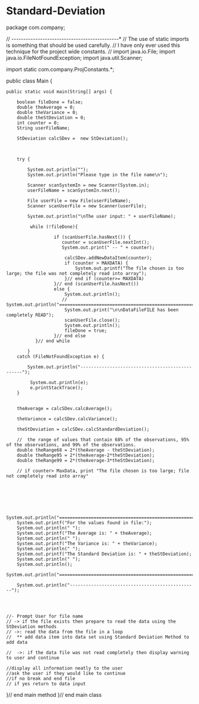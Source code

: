 # Standard-Deviation
package com.company;

// ---------*---------*---------*---------*---------*
// The use of static imports is something that should be used carefully.
// I have only ever used this technique for the project wide constants.
//
import java.io.File;
import java.io.FileNotFoundException;
import java.util.Scanner;

import static com.company.ProjConstants.*;

public class Main {

    public static void main(String[] args) {

        boolean fileDone = false;
        double theAverage = 0;
        double theVariance = 0;
        double theStDeviation = 0;
        int counter = 0;
        String userFileName;

        StDeviation calcSDev =  new StDeviation();



        try {

            System.out.println("");
            System.out.println("Please type in the file name\n");

            Scanner scanSystemIn = new Scanner(System.in);
            userFileName = scanSystemIn.next();

            File userFile = new File(userFileName);
            Scanner scanUserFile = new Scanner(userFile);

            System.out.println("\nThe user input: " + userFileName);

             while (!fileDone){

                      if (scanUserFile.hasNext()) {
                         counter = scanUserFile.nextInt();
                         System.out.print(" -- " + counter);

                          calcSDev.addNewDataItem(counter);
                          if (counter > MAXDATA) {
                              System.out.printf("The file chosen is too large; the file was not completely read into array");
                          }// end if (counter>= MAXDATA)
                      }// end (scanUserFile.hasNext())
                      else {
                          System.out.println();
                         // System.out.println("==================================================================\n");
                          System.out.print("\n\nDataFileFILE has been completely READ");
                          scanUserFile.close();
                          System.out.println();
                          fileDone = true;
                      }// end else
               }// end while

            }
        catch (FileNotFoundException e) {

            System.out.println("------------------------------------------------");

             System.out.println(e);
             e.printStackTrace();
        }


        theAverage = calcSDev.calcAverage();

        theVariance = calcSDev.calcVariance();

        theStDeviation = calcSDev.calcStandardDeviation();

        //  the range of values that contain 68% of the observations, 95% of the observations, and 99% of the observations.
        double theRange68 = 2*(theAverage - theStDeviation);
        double theRange95 = 2*(theAverage-2*theStDeviation);
        double theRange99 = 2*(theAverage-3*theStDeviation);

        // if counter> MaxData, print "The file chosen is too large; file not completely read into array"






        System.out.println("==================================================================\n");
        System.out.printf("For the values found in file:");
        System.out.println(" ");
        System.out.printf("The Average is: " + theAverage);
        System.out.println(" ");
        System.out.printf("The Variance is: " + theVariance);
        System.out.println(" ");
        System.out.printf("The Standard Deviation is: " + theStDeviation);
        System.out.println(" ");
        System.out.println();
        System.out.println("==================================================================\n");

        System.out.println("------------------------------------------------");




    //- Prompt User for file name
    // -> if the file exists then prepare to read the data using the StDeviation methods
    // ->: read the data from the file in a loop
    //  ** add data item into data set using Standard Deviation Method to add data

    //  ->: if the data file was not read completely then display warning to user and continue

    //display all information neatly to the user
    //ask the user if they would like to continue
    //if no break and end file
    // if yes return to data input

}// end main method
}// end main class
